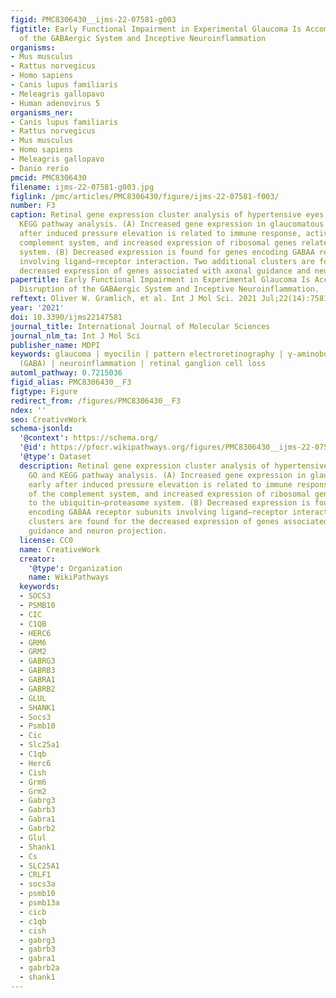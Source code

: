 ```yaml
---
figid: PMC8306430__ijms-22-07581-g003
figtitle: Early Functional Impairment in Experimental Glaucoma Is Accompanied by Disruption
  of the GABAergic System and Inceptive Neuroinflammation
organisms:
- Mus musculus
- Rattus norvegicus
- Homo sapiens
- Canis lupus familiaris
- Meleagris gallopavo
- Human adenovirus 5
organisms_ner:
- Canis lupus familiaris
- Rattus norvegicus
- Mus musculus
- Homo sapiens
- Meleagris gallopavo
- Danio rerio
pmcid: PMC8306430
filename: ijms-22-07581-g003.jpg
figlink: /pmc/articles/PMC8306430/figure/ijms-22-07581-f003/
number: F3
caption: Retinal gene expression cluster analysis of hypertensive eyes using GO and
  KEGG pathway analysis. (A) Increased gene expression in glaucomatous retina early
  after induced pressure elevation is related to immune response, activation of the
  complement system, and increased expression of ribosomal genes related to the ubiquitin–proteasome
  system. (B) Decreased expression is found for genes encoding GABAA receptor subunits
  involving ligand–receptor interaction. Two additional clusters are found for the
  decreased expression of genes associated with axonal guidance and neuron projection.
papertitle: Early Functional Impairment in Experimental Glaucoma Is Accompanied by
  Disruption of the GABAergic System and Inceptive Neuroinflammation.
reftext: Oliver W. Gramlich, et al. Int J Mol Sci. 2021 Jul;22(14):7581.
year: '2021'
doi: 10.3390/ijms22147581
journal_title: International Journal of Molecular Sciences
journal_nlm_ta: Int J Mol Sci
publisher_name: MDPI
keywords: glaucoma | myocilin | pattern electroretinography | γ-aminobutyric acid
  (GABA) | neuroinflammation | retinal ganglion cell loss
automl_pathway: 0.7215036
figid_alias: PMC8306430__F3
figtype: Figure
redirect_from: /figures/PMC8306430__F3
ndex: ''
seo: CreativeWork
schema-jsonld:
  '@context': https://schema.org/
  '@id': https://pfocr.wikipathways.org/figures/PMC8306430__ijms-22-07581-g003.html
  '@type': Dataset
  description: Retinal gene expression cluster analysis of hypertensive eyes using
    GO and KEGG pathway analysis. (A) Increased gene expression in glaucomatous retina
    early after induced pressure elevation is related to immune response, activation
    of the complement system, and increased expression of ribosomal genes related
    to the ubiquitin–proteasome system. (B) Decreased expression is found for genes
    encoding GABAA receptor subunits involving ligand–receptor interaction. Two additional
    clusters are found for the decreased expression of genes associated with axonal
    guidance and neuron projection.
  license: CC0
  name: CreativeWork
  creator:
    '@type': Organization
    name: WikiPathways
  keywords:
  - SOCS3
  - PSMB10
  - CIC
  - C1QB
  - HERC6
  - GRM6
  - GRM2
  - GABRG3
  - GABRB3
  - GABRA1
  - GABRB2
  - GLUL
  - SHANK1
  - Socs3
  - Psmb10
  - Cic
  - Slc25a1
  - C1qb
  - Herc6
  - Cish
  - Grm6
  - Grm2
  - Gabrg3
  - Gabrb3
  - Gabra1
  - Gabrb2
  - Glul
  - Shank1
  - Cs
  - SLC25A1
  - CRLF1
  - socs3a
  - psmb10
  - psmb13a
  - cicb
  - c1qb
  - cish
  - gabrg3
  - gabrb3
  - gabra1
  - gabrb2a
  - shank1
---
```

